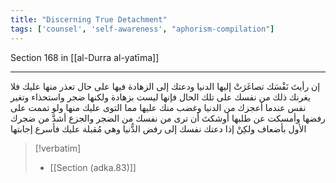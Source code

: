 ```yaml
---
title: "Discerning True Detachment"
tags: ['counsel', 'self-awareness', "aphorism-compilation"]
---
```


 Section 168 in [[al-Durra al-yatīma]]

---
إن رأيتَ نَفْسَك تصاغَرَتْ إليها الدنيا ودعتك إلى الزهادة فيها على حال تعذر منها عليك فلا يغرنك ذلك من نفسك على تلك الحال فإنها ليست بزهادة ولكنها ضجر واستحذاء وتغير نفس عندما أعجزك من الدنيا وغضب منك عليها مما التوى عليك منها ولو تممت على رفضها وأمسكت عن طلبها أوشكتَ أن ترى من نفسك من الضجر والجزع أشدَّ من ضجرك الأول بأضعاف ولكِنْ إذا دعتك نفسك إلى رفض الدُّنيا وهي مُقبلة عليك فأسرع إجابتها

> [!verbatim]
> - [[Section (adka.83)]]
